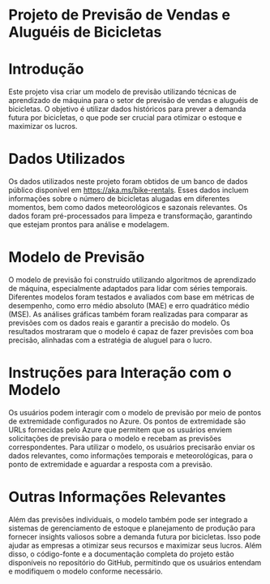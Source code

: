 # Projeto de Previsão de Vendas e Aluguéis de Bicicletas 

# Introdução
Este projeto visa criar um modelo de previsão utilizando técnicas de aprendizado de máquina para o setor de previsão de vendas e aluguéis de bicicletas. O objetivo é utilizar dados históricos para prever a demanda futura por bicicletas, o que pode ser crucial para otimizar o estoque e maximizar os lucros.

# Dados Utilizados
Os dados utilizados neste projeto foram obtidos de um banco de dados público disponível em https://aka.ms/bike-rentals. Esses dados incluem informações sobre o número de bicicletas alugadas em diferentes momentos, bem como dados meteorológicos e sazonais relevantes. Os dados foram pré-processados para limpeza e transformação, garantindo que estejam prontos para análise e modelagem.

# Modelo de Previsão
O modelo de previsão foi construído utilizando algoritmos de aprendizado de máquina, especialmente adaptados para lidar com séries temporais. Diferentes modelos foram testados e avaliados com base em métricas de desempenho, como erro médio absoluto (MAE) e erro quadrático médio (MSE). As análises gráficas também foram realizadas para comparar as previsões com os dados reais e garantir a precisão do modelo. Os resultados mostraram que o modelo é capaz de fazer previsões com boa precisão, alinhadas com a estratégia de aluguel para o lucro.

# Instruções para Interação com o Modelo
Os usuários podem interagir com o modelo de previsão por meio de pontos de extremidade configurados no Azure. Os pontos de extremidade são URLs fornecidas pelo Azure que permitem que os usuários enviem solicitações de previsão para o modelo e recebam as previsões correspondentes. Para utilizar o modelo, os usuários precisarão enviar os dados relevantes, como informações temporais e meteorológicas, para o ponto de extremidade e aguardar a resposta com a previsão.

# Outras Informações Relevantes
Além das previsões individuais, o modelo também pode ser integrado a sistemas de gerenciamento de estoque e planejamento de produção para fornecer insights valiosos sobre a demanda futura por bicicletas. Isso pode ajudar as empresas a otimizar seus recursos e maximizar seus lucros. Além disso, o código-fonte e a documentação completa do projeto estão disponíveis no repositório do GitHub, permitindo que os usuários entendam e modifiquem o modelo conforme necessário.

